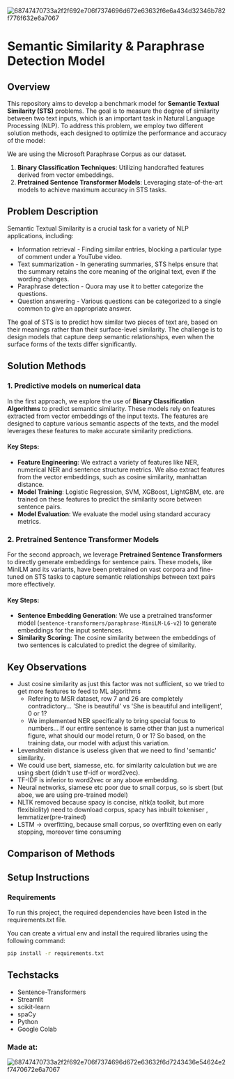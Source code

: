 ![68747470733a2f2f692e706f7374696d672e63632f6e6a434d32346b782f776f632e6a7067](https://github.com/user-attachments/assets/92ad2c18-fff2-4901-8a86-05d02bcc894f)
# Semantic Similarity & Paraphrase Detection Model

## Overview
This repository aims to develop a benchmark model for **Semantic Textual Similarity (STS)** problems. The goal is to measure the degree of similarity between two text inputs, which is an important task in Natural Language Processing (NLP). To address this problem, we employ two different solution methods, each designed to optimize the performance and accuracy of the model:

We are using the Microsoft Paraphrase Corpus as our dataset.

1. **Binary Classification Techniques**: Utilizing handcrafted features derived from vector embeddings.
2. **Pretrained Sentence Transformer Models**: Leveraging state-of-the-art models to achieve maximum accuracy in STS tasks.

## Problem Description
Semantic Textual Similarity is a crucial task for a variety of NLP applications, including:

- Information retrieval - Finding similar entries, blocking a particular type of comment under a YouTube video.
- Text summarization - In generating summaries, STS helps ensure that the summary retains the core meaning of the original text, even if the wording changes.
- Paraphrase detection - Quora may use it to better categorize the questions.
- Question answering - Various questions can be categorized to a single common to give an appropriate answer.

The goal of STS is to predict how similar two pieces of text are, based on their meanings rather than their surface-level similarity. The challenge is to design models that capture deep semantic relationships, even when the surface forms of the texts differ significantly.

## Solution Methods

### 1. Predictive models on numerical data
In the first approach, we explore the use of **Binary Classification Algorithms** to predict semantic similarity. These models rely on features extracted from vector embeddings of the input texts. The features are designed to capture various semantic aspects of the texts, and the model leverages these features to make accurate similarity predictions.

#### Key Steps:
- **Feature Engineering**: We extract a variety of features like  NER, numerical NER and sentence structure metrics. We also extract features from the vector embeddings, such as cosine similarity, manhattan distance.
- **Model Training**: Logistic Regression, SVM, XGBoost, LightGBM, etc. are trained on these features to predict the similarity score between sentence pairs.
- **Model Evaluation**: We evaluate the model using standard accuracy metrics.
  
### 2. Pretrained Sentence Transformer Models
For the second approach, we leverage **Pretrained Sentence Transformers** to directly generate embeddings for sentence pairs. These models, like MiniLM and its variants, have been pretrained on vast corpora and fine-tuned on STS tasks to capture semantic relationships between text pairs more effectively.

#### Key Steps:
- **Sentence Embedding Generation**: We use a pretrained transformer model (`sentence-transformers/paraphrase-MiniLM-L6-v2`) to generate embeddings for the input sentences.
- **Similarity Scoring**: The cosine similarity between the embeddings of two sentences is calculated to predict the degree of similarity.

## Key Observations
- Just cosine similarity as just this factor was not sufficient, so we tried to get more features to feed to ML algorithms
  - Refering to MSR dataset, row 7 and 26 are completely contradictory... 'She is beautiful' vs 'She is beautiful and intelligent', 0 or 1?
  - We implemented NER specifically to bring special focus to numbers... If our entire sentence is same other than just a numerical figure, what should our model return, 0 or 1? So based, on the training data, our model with adjust this variation.
- Levenshtein distance is useless given that we need to find 'semantic' similarity.
- We could use bert, siamesse, etc. for similarity calculation but we are using sbert (didn't use tf-idf or word2vec).
- TF-IDF is inferior to word2vec or any above embedding.
- Neural networks, siamese etc poor due to small corpus, so is sbert (but aboe, we are using pre-trained model)
- NLTK removed because spacy is concise, nltk(a toolkit, but more flexibiolity)  need to download corpus, spacy has inbuilt tokeniser , lemmatizer(pre-trained)
- LSTM -> overfitting, because small corpus, so overfitting even on early stopping, moreover time consuming


## Comparison of Methods


## Setup Instructions

### Requirements
To run this project, the required dependencies have been listed in the requirements.txt file.

You can create a virtual env and install the required libraries using the following command:

```bash
pip install -r requirements.txt
```

## Techstacks
- Sentence-Transformers
- Streamlit
- scikit-learn
- spaCy
- Python
- Google Colab

### Made at:
![68747470733a2f2f692e706f7374696d672e63632f6d7243436e54624e2f7470672e6a7067](https://github.com/user-attachments/assets/5ff446bf-ab8e-4c20-9b1f-ad6709bc2cc4)


